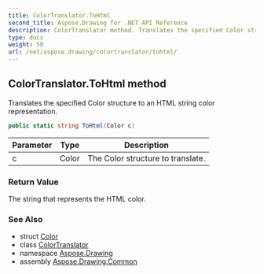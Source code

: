 ```yaml
---
title: ColorTranslator.ToHtml
second_title: Aspose.Drawing for .NET API Reference
description: ColorTranslator method. Translates the specified Color structure to an HTML string color representation
type: docs
weight: 50
url: /net/aspose.drawing/colortranslator/tohtml/
---
```

## ColorTranslator.ToHtml method

Translates the specified Color structure to an HTML string color representation.

```csharp
public static string ToHtml(Color c)
```

| Parameter | Type | Description |
| --- | --- | --- |
| c | Color | The Color structure to translate. |

### Return Value

The string that represents the HTML color.

### See Also

* struct [Color](../../color/)
* class [ColorTranslator](../)
* namespace [Aspose.Drawing](../../colortranslator/)
* assembly [Aspose.Drawing.Common](../../../)


